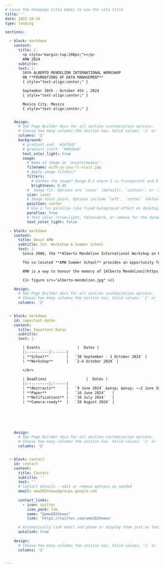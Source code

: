 ```yaml
---
# Leave the homepage title empty to use the site title
title: ''
date: 2022-10-24
type: landing

sections:

  - block: markdown
    content:
      title: |-
        <p style="margin-top:200px;"></p> 
        AMW 2024   
      subtitle: 
      text: |-
        16th ALBERTO MENDELZON INTERNATIONAL WORKSHOP  
        ON **FOUNDATIONS OF DATA MANAGEMENT**  
        { style="text-align:center;" }

        September 30th - October 4th , 2024   
        { style="text-align:center;" }

        Mexico City, Mexico
        { style="text-align:center;" }


    design:
      # See Page Builder docs for all section customization options.
      # Choose how many columns the section has. Valid values: '1' or '2'.
      columns: '1'      
      background:
        # gradient_end: '#1976d2'
        # gradient_start: '#004ba0'
        text_color_light: true
        image: 
          # Name of image in `assets/media/`.
          filename: with-us-you-ll-visit.jpg       
          # Apply image filters?
          filters:
            # Darken the image? Range 0-1 where 1 is transparent and 0 is opaque.
            brightness: 0.45
          #  Image fit. Options are `cover` (default), `contain`, or `actual` size.
          size: cover
          # Image focal point. Options include `left`, `center` (default), or `right`.
          position: center
          # Use a fun parallax-like fixed background effect on desktop? true/false
          parallax: true
          # Text color (true=light, false=dark, or remove for the dynamic theme color).
          text_color_light: false     

  - block: markdown
    content:
      title: About AMW
      subtitle: Int. Workshop & Summer School
      text: |-
        Since 2006, the **Alberto Mendelzon International Workshop on Foundations of Data Management (AMW)** brings together top researchers from all over the world, creating the opportunity to discuss and spread research results around the areas of Data Management and the Web.

        The co-located **AMW Summer School** provides an opportunity for Latin American students (graduate and undergraduate), researchers, and practitioners, to interact with top researchers from all over the world, promoting collaboration, learning and teaching in a friendly environment.

        AMW is a way to honour the memory of [Alberto Mendelzon](https://en.wikipedia.org/wiki/Alberto_O._Mendelzon), by promoting research ties with Latin America.

        {{< figure src="alberto-mendelzon.jpg" >}}

    design:
      # See Page Builder docs for all section customization options.
      # Choose how many columns the section has. Valid values: '1' or '2'.
      columns: '2' 

  
  - block: markdown
    id: important-dates
    content:
      title: Important Dates
      subtitle: 
      text: |-

        | Events                 |  Dates |
        |:----------|:------|
        | **School**        |   `30 September - 1 October 2024` |
        | **Workshop**      |   `2-4 October 2024` |

        </br>
        
        | Deadlines                  |  Dates |
        |:----------|:------|
        | **Abstracts**     |   `9 June 2024` &ensp; &ensp; ~~2 June 2024~~    |
        | **Paper**         |   `16 June 2024`   |
        | **Notifications** |   `30 July 2024`   |
        | **Camera-ready**  |   `28 August 2024` |




        

    design:
      # See Page Builder docs for all section customization options.
      # Choose how many columns the section has. Valid values: '1' or '2'.
      columns: '2' 


  - block: contact
    id: contact
    content:
      title: Contact
      subtitle: ''
      text: ''
      # Contact details - edit or remove options as needed
      email: amw2024news@groups.google.com
      
      contact_links:
        - icon: twitter
          icon_pack: fab
          name: "@amw2024news"
          link: 'https://twitter.com/amw2024news'

      # Automatically link email and phone or display them just as text?
      autolink: true
      
    design:
      # Choose how many columns the section has. Valid values: '1' or '2'.
      columns: '2'


---
```

